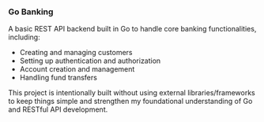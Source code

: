 ### Go Banking

A basic REST API backend built in Go to handle core banking functionalities, including:

-   Creating and managing customers
-   Setting up authentication and authorization
-   Account creation and management
-   Handling fund transfers

This project is intentionally built without using external libraries/frameworks to keep things simple and strengthen my foundational understanding of Go and RESTful API development.
